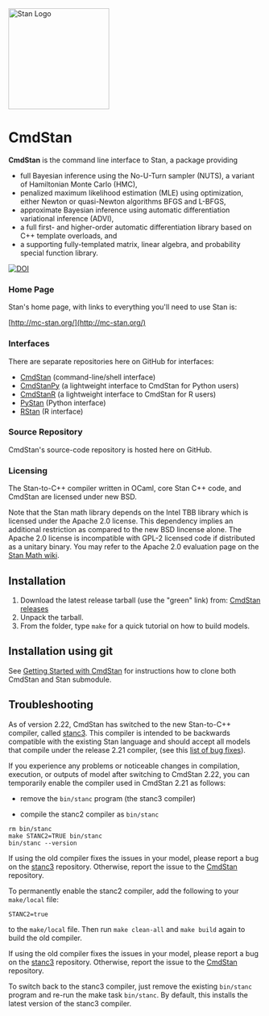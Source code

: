 <a href="http://mc-stan.org">
<img src="https://raw.githubusercontent.com/stan-dev/logos/master/logo.png" width=200 alt="Stan Logo"/>
</a>

# CmdStan

<b>CmdStan</b> is the command line interface to Stan, a package providing

* full Bayesian inference using the No-U-Turn sampler (NUTS), a variant of Hamiltonian Monte Carlo (HMC),
* penalized maximum likelihood estimation (MLE) using optimization, either Newton or quasi-Newton algorithms BFGS and L-BFGS,
* approximate Bayesian inference using automatic differentiation variational inference (ADVI),
* a full first- and higher-order automatic differentiation library based on C++ template overloads, and
* a supporting fully-templated matrix, linear algebra, and probability special function library.

[![DOI](https://zenodo.org/badge/16967338.svg)](https://zenodo.org/badge/latestdoi/16967338)

### Home Page
Stan's home page, with links to everything you'll need to use Stan is:

[http://mc-stan.org/](http://mc-stan.org/)

### Interfaces
There are separate repositories here on GitHub for interfaces:
* [CmdStan](https://github.com/stan-dev/cmdstan) (command-line/shell interface)
* [CmdStanPy](https://github.com/stan-dev/cmdstanpy) (a lightweight interface to CmdStan for Python users)
* [CmdStanR](https://github.com/stan-dev/cmdstanr) (a lightweight interface to CmdStan for R users)
* [PyStan](https://github.com/stan-dev/pystan) (Python interface)
* [RStan](https://github.com/stan-dev/rstan) (R interface)

### Source Repository
CmdStan's source-code repository is hosted here on GitHub.

### Licensing
The Stan-to-C++ compiler written in OCaml, core Stan C++ code, and CmdStan are licensed under new BSD.

Note that the Stan math library depends on the Intel TBB library which is licensed under the Apache 2.0 license. This dependency implies an additional restriction as compared to the new BSD lincense alone. The Apache 2.0 license is incompatible with GPL-2 licensed code if distributed as a unitary binary. You may refer to the Apache 2.0 evaluation page on the [Stan Math wiki](https://github.com/stan-dev/math/wiki/Apache-2.0-License-Evaluation).

## Installation
1. Download the latest release tarball (use the "green" link) from: [CmdStan releases](https://github.com/stan-dev/cmdstan/releases)
2. Unpack the tarball.
3. From the folder, type `make` for a quick tutorial on how to build models.

## Installation using git
See [Getting Started with
CmdStan](https://github.com/stan-dev/cmdstan/wiki/Getting-Started-with-CmdStan) for instructions how to clone both CmdStan and Stan submodule.

## Troubleshooting

As of version 2.22, CmdStan has switched to the new Stan-to-C++ compiler, called [stanc3](https://github.com/stan-dev/stanc3).  This compiler is intended to be backwards compatible with the existing Stan language and should accept all models that compile under the release 2.21 compiler, (see this [list of bug fixes](https://github.com/stan-dev/stanc3/wiki/changes-from-stanc2)). 

If you experience any problems or noticeable changes in compilation, execution, or outputs of model after switching to CmdStan 2.22, you can temporarily enable the compiler used in CmdStan 2.21 as follows:

- remove the `bin/stanc` program (the stanc3 compiler)

- compile the stanc2 compiler as `bin/stanc`

```
rm bin/stanc
make STANC2=TRUE bin/stanc
bin/stanc --version
```

If using the old compiler fixes the issues in your model, please report a bug on the [stanc3](https://github.com/stan-dev/stanc3) repository. Otherwise, report the issue to the [CmdStan](https://github.com/stan-dev/cmdstan) repository.

To permanently enable the stanc2 compiler, add the following to your `make/local` file:
```
STANC2=true
```
to the `make/local` file. Then run `make clean-all` and `make build` again to build the old compiler.

If using the old compiler fixes the issues in your model, please report a bug on the [stanc3](https://github.com/stan-dev/stanc3) repository. Otherwise, report the issue to the [CmdStan](https://github.com/stan-dev/cmdstan) repository.

To switch back to the stanc3 compiler, just remove the existing `bin/stanc` program and re-run the make task `bin/stanc`.  By default, this installs the latest version of the stanc3 compiler.
